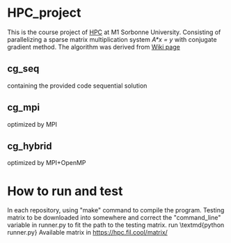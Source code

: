 # HPC_project
This is the course project of [HPC](https://cbouilla.github.io/HPC.html) at M1 Sorbonne University. Consisting of parallelizing a sparse matrix multiplication system *A\*x = y* with conjugate gradient method. The algorithm was derived from [Wiki page](https://en.wikipedia.org/wiki/Conjugate_gradient_method)

## cg_seq 
containing the provided code sequential solution

## cg_mpi
optimized by MPI

## cg_hybrid
optimized by MPI+OpenMP

# How to run and test
In each repository, using "make" command to compile the program. Testing matrix to be downloaded into somewhere and correct the "command_line" variable in runner.py to fit the path to the testing matrix. run \textmd{python runner.py}
Available matrix in https://hpc.fil.cool/matrix/
